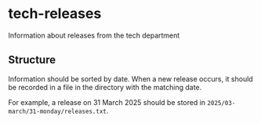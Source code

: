 # tech-releases
Information about releases from the tech department

## Structure
Information should be sorted by date. When a new release occurs, it should be
recorded in a file in the directory with the matching date.

For example, a release on 31 March 2025 should be stored in
`2025/03-march/31-monday/releases.txt`.
